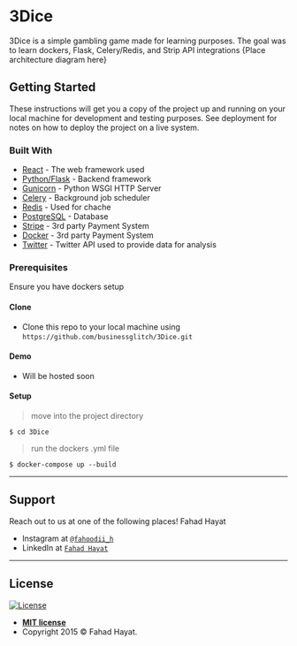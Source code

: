 # 3Dice
3Dice is a simple gambling game made for learning purposes. The goal was to learn dockers, Flask, Celery/Redis, and Strip API integrations
  {Place architecture diagram here}

## Getting Started

These instructions will get you a copy of the project up and running on your local machine for development and testing purposes. See deployment for notes on how to deploy the project on a live system.

### Built With

* [React](https://reactjs.org) - The web framework used
* [Python/Flask](http://flask.pocoo.org/) - Backend framework
* [Gunicorn](http://docs.gunicorn.org/en/stable/) - Python WSGI HTTP Server
* [Celery](http://docs.celeryproject.org/en/latest/) - Background job scheduler
* [Redis](http://redis.io/) - Used for chache
* [PostgreSQL](http://www.postgresql.org/) - Database
* [Stripe](https://stripe.com/) - 3rd party Payment System
* [Docker](https://www.docker.com/) - 3rd party Payment System
* [Twitter](https://www.t.com/home) - Twitter API used to provide data for analysis


### Prerequisites
Ensure you have dockers setup

#### Clone

- Clone this repo to your local machine using `https://github.com/businessglitch/3Dice.git`

#### Demo

- Will be hosted soon

#### Setup
> move into the project directory

```shell
$ cd 3Dice
```

> run the dockers .yml file
```shell
$ docker-compose up --build
```

---

## Support

Reach out to us at one of the following places!
Fahad Hayat
- Instagram at <a href="https://www.instagram.com/fahoodii_h/" target="_blank">`@fahoodii_h`</a>
- LinkedIn at <a href="https://www.linkedin.com/in/fahdhayat/" target="_blank">`Fahad Hayat`</a>

---


## License

[![License](http://img.shields.io/:license-mit-blue.svg?style=flat-square)](http://badges.mit-license.org)

- **[MIT license](http://opensource.org/licenses/mit-license.php)**
- Copyright 2015 © Fahad Hayat.